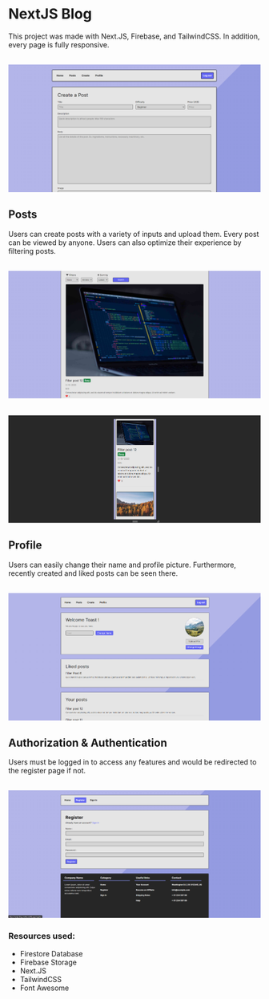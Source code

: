 
# NextJS Blog 
This project was made with Next.JS, Firebase, and TailwindCSS. In addition, every page is fully responsive.

&nbsp;
![Create Posts Page](/readMeImg/create-posts-nextjs.png)

## Posts
Users can create posts with a variety of inputs and upload them. Every post can be viewed by anyone. Users can also optimize their experience by filtering posts.

&nbsp;
![Posts Page](/readMeImg/posts-page-nextjs.png)

&nbsp;
![Responsive Post Page](/readMeImg/responsive-nextjs.png)
## Profile
Users can easily change their name and profile picture. Furthermore, recently created and liked posts can be seen there. 

&nbsp;
![profile Page](/readMeImg/profile-nextjs.png)

## Authorization & Authentication
Users must be logged in to access any features and would be redirected to the register page if not.







&nbsp;
![Register Page](/readMeImg/register-nextjs.png)

### Resources used:
* Firestore Database
* Firebase Storage
* Next.JS
* TailwindCSS
* Font Awesome
